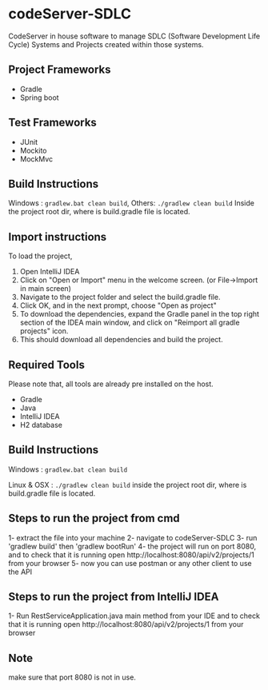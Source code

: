 # codeServer-SDLC

CodeServer in house software to manage SDLC (Software Development Life Cycle) Systems and Projects created within those systems. 

## Project Frameworks

* Gradle
* Spring boot

## Test Frameworks

* JUnit
* Mockito
* MockMvc

## Build Instructions

Windows : `gradlew.bat clean build`,
Others: `./gradlew clean build`
Inside the project root dir, where is build.gradle file is located.

## Import instructions
To load the project,
1. Open IntelliJ IDEA
2. Click on "Open or Import" menu in the welcome screen. (or File->Import in main screen)
3. Navigate to the project folder and select the build.gradle file.
4. Click OK, and in the next prompt, choose "Open as project"
5. To download the dependencies, expand the Gradle panel in the top right section of the IDEA main window,
and click on "Reimport all gradle projects" icon.
6. This should download all dependencies and build the project.

## Required Tools
Please note that, all tools are already pre installed on the host.

* Gradle
* Java
* IntelliJ IDEA
* H2 database

## Build Instructions

Windows : `gradlew.bat clean build`

Linux  &  OSX : `./gradlew clean build`
inside the project root dir, where is build.gradle file is located.
	

## Steps to run the project from cmd
1- extract the file into your machine
2- navigate to codeServer-SDLC
3- run 'gradlew build' then 'gradlew bootRun'
4- the project will run on port 8080, and to check that it is running open http://localhost:8080/api/v2/projects/1 from your browser
5- now you can use postman or any other client to use the API

## Steps to run the project from IntelliJ IDEA
1- Run RestServiceApplication.java main method from your IDE and to check that it is running open http://localhost:8080/api/v2/projects/1 from your browser

## Note
make sure that port 8080 is not in use.
